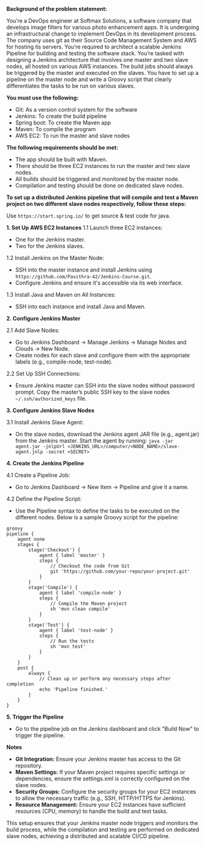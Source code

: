 **Background of the problem statement:**

You’re a DevOps engineer at Softmax Solutions, a software company that develops image filters for various photo enhancement apps. It is undergoing an infrastructural change to implement DevOps in its development process. The company uses git as their Source Code Management System and AWS for hosting its servers. You’re required to architect a scalable Jenkins Pipeline for building and testing the software stack. You’re tasked with designing a Jenkins architecture that involves one master and two slave nodes, all hosted on various AWS instances. The build jobs should always be triggered by the master and executed on the slaves. You have to set up a pipeline on the master node and write a Groovy script that clearly differentiates the tasks to be run on various slaves.

**You must use the following:**

- Git: As a version control system for the software
- Jenkins: To create the build pipeline
- Spring boot: To create the Maven app
- Maven: To compile the program
- AWS EC2: To run the master and slave nodes
 
**The following requirements should be met:**

- The app should be built with Maven.
- There should be three EC2 instances to run the master and two slave nodes.
- All builds should be triggered and monitored by the master node.
- Compilation and testing should be done on dedicated slave nodes.

**To set up a distributed Jenkins pipeline that will compile and test a Maven project on two different slave nodes respectively, follow these steps:**

Use ```https://start.spring.io/``` to get source & test code for java.

**1. Set Up AWS EC2 Instances**
1.1 Launch three EC2 instances:
- One for the Jenkins master.
- Two for the Jenkins slaves.

1.2 Install Jenkins on the Master Node:
- SSH into the master instance and install Jenkins using ```https://github.com/Pavithra-42/Jenkins-Course.git```.
- Configure Jenkins and ensure it's accessible via its web interface.
  
1.3 Install Java and Maven on All Instances:
- SSH into each instance and install Java and Maven.

**2. Configure Jenkins Master**

2.1 Add Slave Nodes:
- Go to Jenkins Dashboard -> Manage Jenkins -> Manage Nodes and Clouds -> New Node.
- Create nodes for each slave and configure them with the appropriate labels (e.g., compile-node, test-node).

2.2 Set Up SSH Connections:
- Ensure Jenkins master can SSH into the slave nodes without password prompt. Copy the master’s public SSH key to the slave nodes ```~/.ssh/authorized_keys``` file.

**3. Configure Jenkins Slave Nodes**

3.1 Install Jenkins Slave Agent:
- On the slave nodes, download the Jenkins agent JAR file (e.g., agent.jar) from the Jenkins master.
Start the agent by running:
```java -jar agent.jar -jnlpUrl <JENKINS_URL>/computer/<NODE_NAME>/slave-agent.jnlp -secret <SECRET>```

**4. Create the Jenkins Pipeline**

4.1 Create a Pipeline Job:
- Go to Jenkins Dashboard -> New Item -> Pipeline and give it a name.

4.2 Define the Pipeline Script:
- Use the Pipeline syntax to define the tasks to be executed on the different nodes. Below is a sample Groovy script for the pipeline:
```
groovy
pipeline {
    agent none
    stages {
        stage('Checkout') {
            agent { label 'master' }
            steps {
                // Checkout the code from Git
                git 'https://github.com/your-repo/your-project.git'
            }
        }
        stage('Compile') {
            agent { label 'compile-node' }
            steps {
                // Compile the Maven project
                sh 'mvn clean compile'
            }
        }
        stage('Test') {
            agent { label 'test-node' }
            steps {
                // Run the tests
                sh 'mvn test'
            }
        }
    }
    post {
        always {
            // Clean up or perform any necessary steps after completion
            echo 'Pipeline finished.'
        }
    }
}
```
**5. Trigger the Pipeline**
- Go to the pipeline job on the Jenkins dashboard and click "Build Now" to trigger the pipeline.

**Notes**
- **Git Integration:** Ensure your Jenkins master has access to the Git repository.
- **Maven Settings:** If your Maven project requires specific settings or dependencies, ensure the settings.xml is correctly configured on the slave nodes.
- **Security Groups:** Configure the security groups for your EC2 instances to allow the necessary traffic (e.g., SSH, HTTP/HTTPS for Jenkins).
- **Resource Management:** Ensure your EC2 instances have sufficient resources (CPU, memory) to handle the build and test tasks.

This setup ensures that your Jenkins master node triggers and monitors the build process, while the compilation and testing are performed on dedicated slave nodes, achieving a distributed and scalable CI/CD pipeline.
